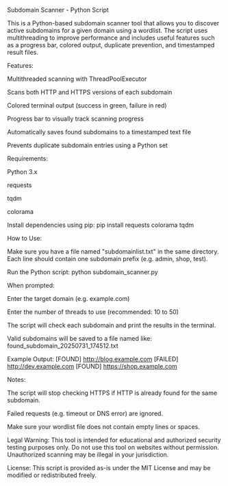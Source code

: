 Subdomain Scanner - Python Script

This is a Python-based subdomain scanner tool that allows you to discover active subdomains for a given domain using a wordlist. The script uses multithreading to improve performance and includes useful features such as a progress bar, colored output, duplicate prevention, and timestamped result files.

Features:

Multithreaded scanning with ThreadPoolExecutor

Scans both HTTP and HTTPS versions of each subdomain

Colored terminal output (success in green, failure in red)

Progress bar to visually track scanning progress

Automatically saves found subdomains to a timestamped text file

Prevents duplicate subdomain entries using a Python set

Requirements:

Python 3.x

requests

tqdm

colorama

Install dependencies using pip:
pip install requests colorama tqdm

How to Use:

Make sure you have a file named "subdomainlist.txt" in the same directory. Each line should contain one subdomain prefix (e.g. admin, shop, test).

Run the Python script:
python subdomain_scanner.py

When prompted:

Enter the target domain (e.g. example.com)

Enter the number of threads to use (recommended: 10 to 50)

The script will check each subdomain and print the results in the terminal.

Valid subdomains will be saved to a file named like: found_subdomain_20250731_174512.txt

Example Output:
[FOUND] http://blog.example.com
[FAILED] http://dev.example.com
[FOUND] https://shop.example.com

Notes:

The script will stop checking HTTPS if HTTP is already found for the same subdomain.

Failed requests (e.g. timeout or DNS error) are ignored.

Make sure your wordlist file does not contain empty lines or spaces.

Legal Warning:
This tool is intended for educational and authorized security testing purposes only. Do not use this tool on websites without permission. Unauthorized scanning may be illegal in your jurisdiction.

License:
This script is provided as-is under the MIT License and may be modified or redistributed freely.
